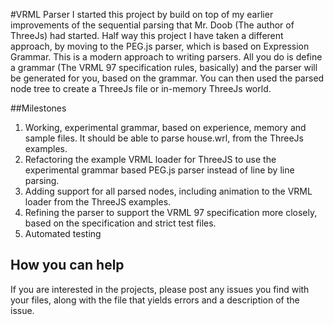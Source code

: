 #VRML Parser
I started this project by build on top of my earlier improvements of the sequential parsing that Mr. Doob (The author of ThreeJs) had started.
Half way this project I have taken a different approach, by moving to the PEG.js parser, which is based on Expression Grammar.
This is a modern approach to writing parsers. All you do is define a grammar (The VRML 97 specification rules, basically) and
the parser will be generated for you, based on the grammar. You can then used the parsed node tree to create a ThreeJs file
or in-memory ThreeJs world.

##Milestones
1. Working, experimental grammar, based on experience, memory and sample files. It should be able to parse house.wrl, from the ThreeJs examples.
2. Refactoring the example VRML loader for ThreeJS to use the experimental grammar based PEG.js parser instead of line by line parsing.
3. Adding support for all parsed nodes, including animation to the VRML loader from the ThreeJS examples.
4. Refining the parser to support the VRML 97 specification more closely, based on the specification and strict test files.
5. Automated testing

## How you can help
If you are interested in the projects, please post any issues you find with your files, along with the file that yields errors and a description of 
the issue.
